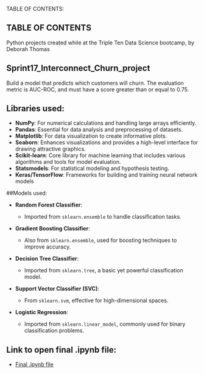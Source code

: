 TABLE OF CONTENTS:

## TABLE OF CONTENTS
Python projects created while at the Triple Ten Data Science bootcamp, by Deborah Thomas

## Sprint17_Interconnect_Churn_project
Build a model that predicts which customers will churn.  The evaluation metric is AUC-ROC, and must have a score greater than or equal to 0.75.
## Libraries used:
- **NumPy**: For numerical calculations and handling large arrays efficiently.
- **Pandas**: Essential for data analysis and preprocessing of datasets.
- **Matplotlib**: For data visualization to create informative plots.
- **Seaborn**: Enhances visualizations and provides a high-level interface for drawing attractive graphics.
- **Scikit-learn**: Core library for machine learning that includes various algorithms and tools for model evaluation.
- **Statsmodels**: For statistical modeling and hypothesis testing.
- **Keras/TensorFlow**: Frameworks for building and training neural network models

##Models used:
- **Random Forest Classifier**: 
  - Imported from `sklearn.ensemble` to handle classification tasks.
  
- **Gradient Boosting Classifier**: 
  - Also from `sklearn.ensemble`, used for boosting techniques to improve accuracy.
  
- **Decision Tree Classifier**: 
  - Imported from `sklearn.tree`, a basic yet powerful classification model.
  
- **Support Vector Classifier (SVC)**:
  - From `sklearn.svm`, effective for high-dimensional spaces.
  
- **Logistic Regression**: 
  - Imported from `sklearn.linear_model`, commonly used for binary classification problems.

## Link to open final .ipynb file:
  - [Final .ipynb file](https://github.com/Script-Whiz/Sprint17_Interconnect_Churn/blob/0f1208183f323112ee2305210d1bb061a3c5d2c9/notebooks/Sprint17_Interconnect_Churn_ver3.ipynb)

